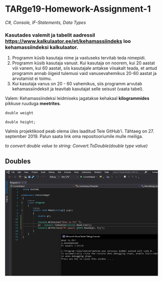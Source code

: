 # TARge19-Homework-Assignment-1
*C#, Console, IF-Statements, Data Types*

### Kasutades valemit ja tabelit aadressil https://www.kalkulaator.ee/et/kehamassiindeks loo kehamassiindeksi kalkulaator. 
1. Programm küsib kasutaja nime ja vastuseks tervitab teda nimepidi.
2. Programm küsib kasutaja vanust. Kui kasutaja on noorem, kui 20 aastat või vanem, kui 60 aastat, siis kasutajale antakse viisakalt teada, et antud programm annab õigeid tulemusi vaid vanusevahemikus 20-60 aastat ja arvutamist ei toimu.
3. Kui kasutaja vanus on 20 - 60 vahemikus, siis programm arvutab kehamassiindeksit ja teavitab kasutajat selle seisust (vaata tabel).

Valem:  Kehamassiindeksi leidmiseks jagatakse kehakaal **kilogrammides** pikkuse ruuduga **meetrites**.
```
double weight
```
```
double height;
```

Valmis projektikood peab olema üles laaditud Teie GitHub’i. Tähtaeg on 27. september 2019. Palun saata link oma rep​ositooriumile mulle meiliga.

*to convert double value to string: Convert.ToDouble(double type value)*

## Doubles 
![](Capture.JPG)
